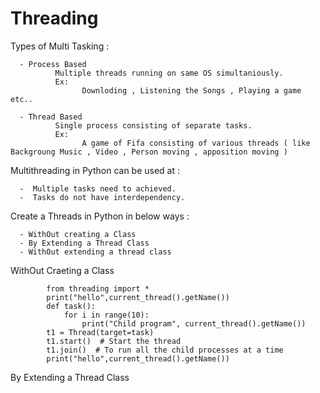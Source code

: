 # Threading

Types of Multi Tasking : 

      - Process Based
              Multiple threads running on same OS simultaniously.
              Ex: 
                    Downloding , Listening the Songs , Playing a game etc..
              
      - Thread Based
              Single process consisting of separate tasks.
              Ex: 
                    A game of Fifa consisting of various threads ( like Backgroung Music , Video , Person moving , apposition moving )
                    

Multithreading in Python can be used at :

      -  Multiple tasks need to achieved.
      -  Tasks do not have interdependency.
                    


Create a Threads in Python in below ways : 

      - WithOut creating a Class
      - By Extending a Thread Class
      - WithOut extending a thread class


WithOut Craeting a Class 


            from threading import *
            print("hello",current_thread().getName())
            def task():
                for i in range(10):
                    print("Child program", current_thread().getName())
            t1 = Thread(target=task)
            t1.start()  # Start the thread
            t1.join()  # To run all the child processes at a time
            print("hello",current_thread().getName())
            
            
By Extending a Thread Class 

